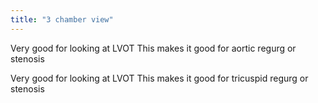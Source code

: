 ```yaml
---
title: "3 chamber view"
---
```

Very good for looking at LVOT 
This makes it good for aortic regurg or stenosis

Very good for looking at LVOT 
This makes it good for tricuspid regurg or stenosis

